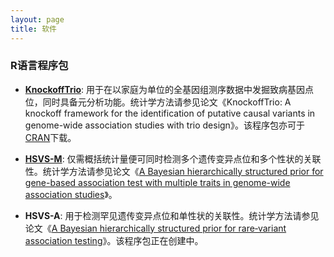 ```yaml
---
layout: page
title: 软件
---
```


### R语言程序包

- [**KnockoffTrio**](https://github.com/yiyangphd/KnockoffTrio): 用于在以家庭为单位的全基因组测序数据中发掘致病基因点位，同时具备元分析功能。统计学方法请参见论文《KnockoffTrio: A knockoff framework for the identification of putative causal variants in genome-wide association studies with trio design》。该程序包亦可于[CRAN](https://cran.r-project.org/web/packages/KnockoffTrio)下载。

- [**HSVS-M**](https://github.com/yiyangphd/HSVSM): 仅需概括统计量便可同时检测多个遗传变异点位和多个性状的关联性。统计学方法请参见论文《[A Bayesian hierarchically structured prior for gene-based association test with multiple traits in genome-wide association studies](https://doi.org/10.1002/gepi.22437)》。

- **HSVS-A**: 用于检测罕见遗传变异点位和单性状的关联性。统计学方法请参见论文《[A Bayesian hierarchically structured prior for rare‐variant association testing](https://doi.org/10.1002/gepi.22379)》。该程序包正在创建中。
